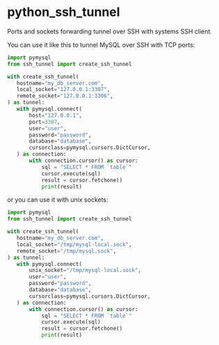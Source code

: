 # python_ssh_tunnel
Ports and sockets forwarding tunnel over SSH with systems SSH client.

You can use it like this to tunnel MySQL over SSH with TCP ports:
 ```python
import pymysql
from ssh_tunnel import create_ssh_tunnel

with create_ssh_tunnel(
    hostname="my_db_server.com",
    local_socket="127.0.0.1:3307",
    remote_socket="127.0.0.1:3306",
) as tunnel:
    with pymysql.connect(
        host="127.0.0.1",
        port=3307,
        user="user",
        password="password",
        database="database",
        cursorclass=pymysql.cursors.DictCursor,
    ) as connection:
        with connection.cursor() as cursor:
            sql = "SELECT * FROM `table`"
            cursor.execute(sql)
            result = cursor.fetchone()
            print(result)
```

or you can use it with unix sockets:
 ```python
import pymysql
from ssh_tunnel import create_ssh_tunnel

with create_ssh_tunnel(
    hostname="my_db_server.com",
    local_socket="/tmp/mysql-local.sock",
    remote_socket="/tmp/mysql.sock",
) as tunnel:
    with pymysql.connect(
        unix_socket="/tmp/mysql-local.sock",
        user="user",
        password="password",
        database="database",
        cursorclass=pymysql.cursors.DictCursor,
    ) as connection:
        with connection.cursor() as cursor:
            sql = "SELECT * FROM `table`"
            cursor.execute(sql)
            result = cursor.fetchone()
            print(result)
```
